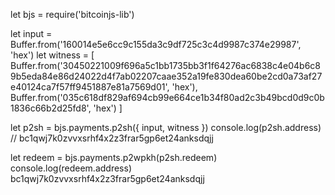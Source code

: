 let bjs = require('bitcoinjs-lib')

let input = Buffer.from('160014e5e6cc9c155da3c9df725c3c4d9987c374e29987', 'hex')
let witness = [
  Buffer.from('30450221009f696a5c1bb1735bb3f1f64276ac6838c4e04b6c89b5eda84e86d24022d4f7ab02207caae352a19fe830dea60be2cd0a73af27e40124ca7f57ff9451887e81a7569d01', 'hex'),
  Buffer.from('035c618df829af694cb99e664ce1b34f80ad2c3b49bcd0d9c0b1836c66b2d25fd8', 'hex')
]

let p2sh = bjs.payments.p2sh({ input, witness })
console.log(p2sh.address)
// bc1qwj7k0zvvxsrhf4x2z3frar5gp6et24anksdqjj

let redeem = bjs.payments.p2wpkh(p2sh.redeem)
console.log(redeem.address)
bc1qwj7k0zvvxsrhf4x2z3frar5gp6et24anksdqjj